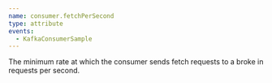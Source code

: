 ```yaml
---
name: consumer.fetchPerSecond
type: attribute
events:
  - KafkaConsumerSample
---
```


The minimum rate at which the consumer sends fetch requests to a broke in requests per second.